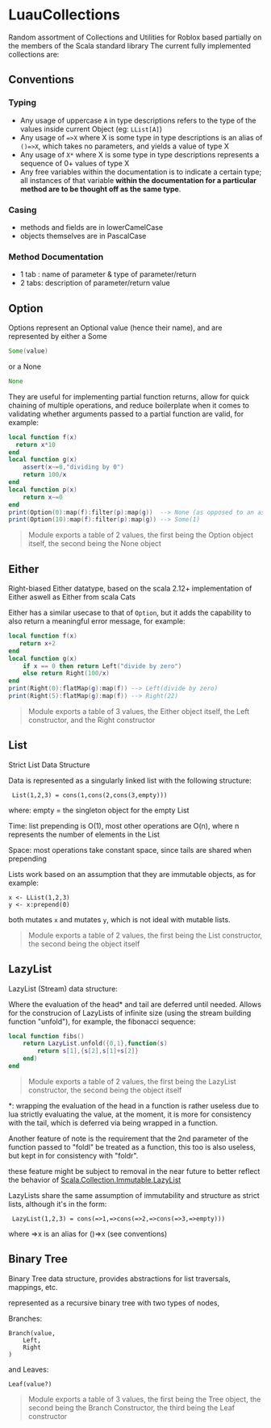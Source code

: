 # LuauCollections
Random assortment of Collections and Utilities for Roblox based partially on the members of the Scala standard library
The current fully implemented collections are:
## Conventions
### Typing
- Any usage of uppercase `A` in type descriptions refers to the type of the values inside current Object (eg: `LList[A]`)
- Any usage of `=>X` where X is some type in type descriptions is an alias of `()=>X`, which takes no parameters, and yields a value of type X
- Any usage of `X*` where X is some type in type descriptions represents a sequence of 0+ values of type X
- Any free variables within the documentation is to indicate a certain type; all instances of that variable __within the documentation for a particular method are to be thought off as the same type__.
### Casing
- methods and fields are in lowerCamelCase
- objects themselves are in PascalCase
### Method Documentation
- 1 tab : name of parameter & type of parameter/return
- 2 tabs: description of parameter/return value
## Option

Options represent an Optional value (hence their name), and are represented by either a Some
```scala
Some(value)
```
or a None
```scala
None
```
They are useful for implementing partial function returns, allow for quick chaining of multiple operations, and reduce boilerplate when it comes to validating whether arguments passed to a partial function are valid, for example:
```lua
local function f(x)
  return x*10
end
local function g(x)
    assert(x~=0,"dividing by 0")
    return 100/x
end
local function p(x)
    return x~=0
end
print(Option(0):map(f):filter(p):map(g))  --> None (as opposed to an assertion error)
print(Option(10):map(f):filter(p):map(g)) --> Some(1)
```

> Module exports a table of 2 values, the first being the Option object itself, the second being the None object

## Either

Right-biased Either datatype, based on the scala 2.12+ implementation of Either aswell as Either from scala Cats

Either has a similar usecase to that of `Option`, but it adds the capability to also return a meaningful error message, for example:

```lua
local function f(x)
   return x+2
end
local function g(x)
    if x == 0 then return Left("divide by zero")
    else return Right(100/x)
end
print(Right(0):flatMap(g):map(f)) --> Left(divide by zero)
print(Right(5):flatMap(g):map(f)) --> Right(22)
```

> Module exports a table of 3 values, the Either object itself, the Left constructor, and the Right constructor

## List

Strict List Data Structure

Data is represented as a singularly linked list with the following structure:

	 List(1,2,3) = cons(1,cons(2,cons(3,empty)))

where: empty = the singleton object for the empty List

Time: list prepending is O(1), most other operations are O(n), where n represents the number of elements in the List

Space: most operations take constant space, since tails are shared when prepending

Lists work based on an assumption that they are immutable objects, as for example:
```
x <- LList(1,2,3)
y <- x:prepend(0)
```
both mutates `x` and mutates `y`, which is not ideal with mutable lists.

> Module exports a table of 2 values, the first being the List constructor, the second being the object itself

## LazyList

LazyList (Stream) data structure:

Where the evaluation of the head\* and tail are deferred until needed.
Allows for the construcion of LazyLists of infinite size (using the stream building function "unfold"), for example, the fibonacci sequence:
```lua
local function fibs()
    return LazyList.unfold({0,1},function(s)
        return s[1],{s[2],s[1]+s[2]}
    end)
end
```
> Module exports a table of 2 values, the first being the LazyList constructor, the second being the object itself

\*: wrapping the evaluation of the head in a function is rather useless due to lua strictly evaluating the value, at the moment, it is more for consistency with the tail, which is deferred via being wrapped in a function. 

Another feature of note is the requirement that the 2nd parameter of the function passed to "foldl" be treated as a function, this too is also useless, but kept in for consistency with "foldr".

these feature might be subject to removal in the near future to better reflect the behavior of [Scala.Collection.Immutable.LazyList](https://www.scala-lang.org/api/current/scala/collection/immutable/LazyList.html)

LazyLists share the same assumption of immutability and structure as strict lists, although it's in the form:

	 LazyList(1,2,3) = cons(=>1,=>cons(=>2,=>cons(=>3,=>empty)))
	
where =>x is an alias for ()=>x (see conventions) 

## Binary Tree

Binary Tree data structure, provides abstractions for list traversals, mappings, etc. 

represented as a recursive binary tree with two types of nodes,

Branches:
```
Branch(value,
    Left,
    Right
)
```
and Leaves:
```
Leaf(value?)
```
> Module exports a table of 3 values, the first being the Tree object, the second being the Branch Constructor, the third being the Leaf constructor
